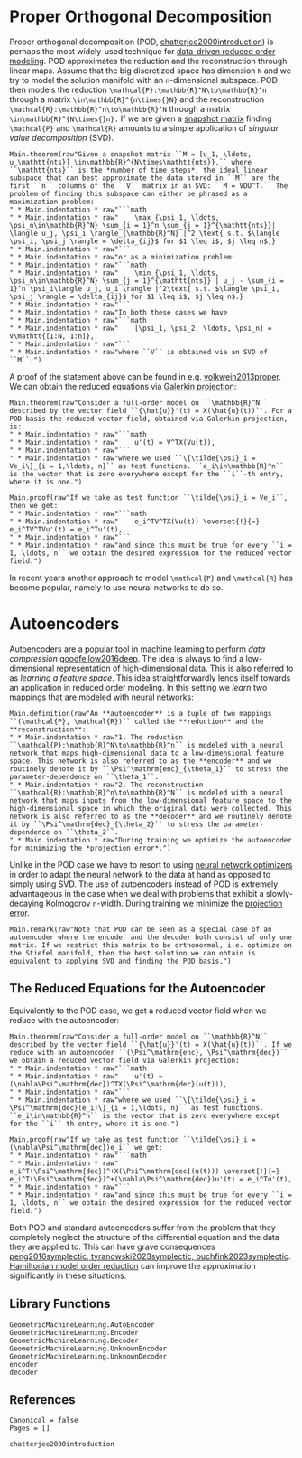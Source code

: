 # Proper Orthogonal Decomposition

Proper orthogonal decomposition (POD, [chatterjee2000introduction](@cite)) is perhaps the most widely-used technique for [data-driven reduced order modeling](@ref "Basic Concepts of Reduced Order Modeling"). POD approximates the reduction and the reconstruction through linear maps. Assume that the big discretized space has dimension ``N`` and we try to model the solution manifold with an ``n``-dimensional subspace. POD then models the reduction ``\mathcal{P}:\mathbb{R}^N\to\mathbb{R}^n`` through a matrix ``\in\mathbb{R}^{n\times{}N}`` and the reconstruction ``\mathcal{R}:\mathbb{R}^n\to\mathbb{R}^N`` through a matrix ``\in\mathbb{R}^{N\times{}n}.`` If we are given a [snapshot matrix](@ref "Snapshot Matrix") finding ``\mathcal{P}`` and ``\mathcal{R}`` amounts to a simple application of *singular value decomposition* (SVD).

```@eval
Main.theorem(raw"Given a snapshot matrix ``M = [u_1, \ldots, u_\mathtt{nts}] \in\mathbb{R}^{N\times\mathtt{nts}},`` where ``\mathtt{nts}`` is the *number of time steps*, the ideal linear subspace that can best approximate the data stored in ``M`` are the first ``n`` columns of the ``V`` matrix in an SVD: ``M = VDU^T.`` The problem of finding this subspace can either be phrased as a maximization problem:
" * Main.indentation * raw"```math
" * Main.indentation * raw"    \max_{\psi_1, \ldots, \psi_n\in\mathbb{R}^N} \sum_{i = 1}^n \sum_{j = 1}^{\mathtt{nts}}| \langle u_j, \psi_i \rangle_{\mathbb{R}^N} |^2 \text{ s.t. $\langle \psi_i, \psi_j \rangle = \delta_{ij}$ for $1 \leq i$, $j \leq n$,}
" * Main.indentation * raw"```
" * Main.indentation * raw"or as a minimization problem:
" * Main.indentation * raw"```math
" * Main.indentation * raw"    \min_{\psi_1, \ldots, \psi_n\in\mathbb{R}^N} \sum_{j = 1}^{\mathtt{nts}} | u_j - \sum_{i = 1}^n \psi_i\langle u_j, u_i \rangle |^2\text{ s.t. $\langle \psi_i, \psi_j \rangle = \delta_{ij}$ for $1 \leq i$, $j \leq n$.}
" * Main.indentation * raw"```
" * Main.indentation * raw"In both these cases we have 
" * Main.indentation * raw"```math
" * Main.indentation * raw"    [\psi_1, \psi_2, \ldots, \psi_n] = V\mathtt{[1:N, 1:n]},
" * Main.indentation * raw"```
" * Main.indentation * raw"where ``V`` is obtained via an SVD of ``M``.")
```

A proof of the statement above can be found in e.g. [volkwein2013proper](@cite). We can obtain the reduced equations via [Galerkin projection](@ref "Obtaining the Reduced System via Galerkin Projection"):

```@eval
Main.theorem(raw"Consider a full-order model on ``\mathbb{R}^N`` described by the vector field ``{\hat{u}}'(t) = X(\hat{u}(t))``. For a POD basis the reduced vector field, obtained via Galerkin projection, is:
" * Main.indentation * raw"```math
" * Main.indentation * raw"    u'(t) = V^TX(Vu(t)),
" * Main.indentation * raw"```
" * Main.indentation * raw"where we used ``\{\tilde{\psi}_i = Ve_i\}_{i = 1,\ldots, n}`` as test functions. ``e_i\in\mathbb{R}^n`` is the vector that is zero everywhere except for the ``i``-th entry, where it is one.")
``` 

```@eval
Main.proof(raw"If we take as test function ``\tilde{\psi}_i = Ve_i``, then we get:
" * Main.indentation * raw"```math
" * Main.indentation * raw"    e_i^TV^TX(Vu(t)) \overset{!}{=} e_i^TV^TVu'(t) = e_i^Tu'(t),
" * Main.indentation * raw"```
" * Main.indentation * raw"and since this must be true for every ``i = 1, \ldots, n`` we obtain the desired expression for the reduced vector field.")
```

In recent years another approach to model ``\mathcal{P}`` and ``\mathcal{R}`` has become popular, namely to use neural networks to do so.

# Autoencoders

Autoencoders are a popular tool in machine learning to perform *data compression* [goodfellow2016deep](@cite). The idea is always to find a low-dimensional representation of high-dimensional data. This is also referred to as *learning a feature space*. This idea straightforwardly lends itself towards an application in reduced order modeling. In this setting we *learn* two mappings that are modeled with neural networks:

```@eval
Main.definition(raw"An **autoencoder** is a tuple of two mappings ``(\mathcal{P}, \mathcal{R})`` called the **reduction** and the **reconstruction**:
" * Main.indentation * raw"1. The reduction ``\mathcal{P}:\mathbb{R}^N\to\mathbb{R}^n`` is modeled with a neural network that maps high-dimensional data to a low-dimensional feature space. This network is also referred to as the **encoder** and we routinely denote it by ``\Psi^\mathrm{enc}_{\theta_1}`` to stress the parameter-dependence on ``\theta_1``.
" * Main.indentation * raw"2. The reconstruction ``\mathcal{R}:\mathbb{R}^n\to\mathbb{R}^N`` is modeled with a neural network that maps inputs from the low-dimensional feature space to the high-dimensional space in which the original data were collected. This network is also referred to as the **decoder** and we routinely denote it by ``\Psi^\mathrm{dec}_{\theta_2}`` to stress the parameter-dependence on ``\theta_2``.
" * Main.indentation * raw"During training we optimize the autoencoder for minimizing the *projection error*.")
```

Unlike in the POD case we have to resort to using [neural network optimizers](@ref "Neural Network Optimizers") in order to adapt the neural network to the data at hand as opposed to simply using SVD. The use of autoencoders instead of POD is extremely advantageous in the case when we deal with problems that exhibit a slowly-decaying Kolmogorov ``n``-width. During training we minimize the [projection error](@ref "Projection Error").

```@eval
Main.remark(raw"Note that POD can be seen as a special case of an autoencoder where the encoder and the decoder both consist of only one matrix. If we restrict this matrix to be orthonormal, i.e. optimize on the Stiefel manifold, then the best solution we can obtain is equivalent to applying SVD and finding the POD basis.")
```

## The Reduced Equations for the Autoencoder

Equivalently to the POD case, we get a reduced vector field when we reduce with the autoencoder:

```@eval
Main.theorem(raw"Consider a full-order model on ``\mathbb{R}^N`` described by the vector field ``{\hat{u}}'(t) = X(\hat{u}(t))``. If we reduce with an autoencoder ``(\Psi^\mathrm{enc}, \Psi^\mathrm{dec})`` we obtain a reduced vector field via Galerkin projection:
" * Main.indentation * raw"```math
" * Main.indentation * raw"    u'(t) = (\nabla\Psi^\mathrm{dec})^TX(\Psi^\mathrm{dec}(u(t))),
" * Main.indentation * raw"```
" * Main.indentation * raw"where we used ``\{\tilde{\psi}_i = \Psi^\mathrm{dec}(e_i)\}_{i = 1,\ldots, n}`` as test functions. ``e_i\in\mathbb{R}^n`` is the vector that is zero everywhere except for the ``i``-th entry, where it is one.")
``` 

```@eval
Main.proof(raw"If we take as test function ``\tilde{\psi}_i = (\nabla\Psi^\mathrm{dec})e_i`` we get:
" * Main.indentation * raw"```math
" * Main.indentation * raw"    e_i^T(\Psi^\mathrm{dec})^+X(\Psi^\mathrm{dec}(u(t))) \overset{!}{=} e_i^T(\Psi^\mathrm{dec})^+(\nabla\Psi^\mathrm{dec})u'(t) = e_i^Tu'(t),
" * Main.indentation * raw"```
" * Main.indentation * raw"and since this must be true for every ``i = 1, \ldots, n`` we obtain the desired expression for the reduced vector field.")
```

Both POD and standard autoencoders suffer from the problem that they completely neglect the structure of the differential equation and the data they are applied to. This can have grave consequences [peng2016symplectic, tyranowski2023symplectic, buchfink2023symplectic](@cite). [Hamiltonian model order reduction](@ref "Hamiltonian Model Order Reduction") can improve the approximation significantly in these situations.

## Library Functions

```@docs
GeometricMachineLearning.AutoEncoder
GeometricMachineLearning.Encoder
GeometricMachineLearning.Decoder
GeometricMachineLearning.UnknownEncoder
GeometricMachineLearning.UnknownDecoder
encoder
decoder
```

## References

```@bibliography
Canonical = false
Pages = []

chatterjee2000introduction
```